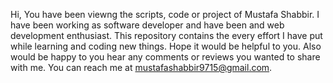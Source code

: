 Hi,
You have been viewng the scripts, code or project of Mustafa Shabbir.
I have been working as software developer and have been and web development enthusiast. This repository contains the every effort I have put while learning and coding new things.
Hope it would be helpful to you. Also would be happy to you hear any comments or reviews you wanted to share with me.
You can reach me at mustafashabbir9715@gmail.com.